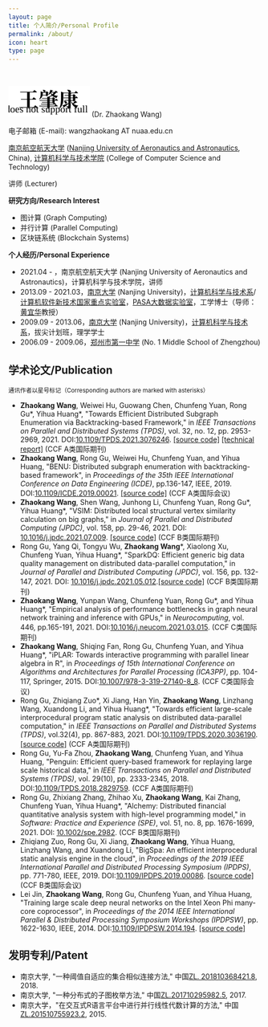 ```yaml
---
layout: page
title: 个人简介/Personal Profile
permalink: /about/
icon: heart
type: page
---
```


<br>

![My Chinese name](/img/my-chinese-name.svg) (Dr. Zhaokang Wang)

电子邮箱 (E-mail): wangzhaokang AT nuaa.edu.cn

[南京航空航天大学](http://http://www.nuaa.edu.cn/) ([Nanjing University of Aeronautics and Astronautics](http://iao.nuaa.edu.cn), China), [计算机科学与技术学院](http://cs.nuaa.edu.cn/) (College of Computer Science and Technology)

讲师 (Lecturer)

**研究方向/Research Interest**

* 图计算 (Graph Computing)
* 并行计算 (Parallel Computing)
* 区块链系统 (Blockchain Systems)

**个人经历/Personal Experience** 

* 2021.04 - ，南京航空航天大学 (Nanjing University of Aeronautics and Astronautics)，计算机科学与技术学院，讲师
* 2013.09 - 2021.03，[南京大学](http://www.nju.edu.cn) (Nanjing University)，[计算机科学与技术系](http://cs.nju.edu.cn)/[计算机软件新技术国家重点实验室](http://keysoftlab.nju.edu.cn)，[PASA大数据实验室](http://pasa-bigdata.nju.edu.cn)，工学博士（导师：[黄宜华](http://cs.nju.edu.cn/yhuang)教授）
* 2009.09 - 2013.06，[南京大学](http://www.nju.edu.cn) (Nanjing University)，[计算机科学与技术系](http://cs.nju.edu.cn)，拔尖计划班，理学学士
* 2006.09 - 2009.06，[郑州市第一中学](http://www.zzyz.com.cn/) (No. 1 Middle School of Zhengzhou)

## 学术论文/Publication

<small>通讯作者以星号标记（Corresponding authors are marked with  asterisks）</small>

- **Zhaokang Wang**, Weiwei Hu, Guowang Chen, Chunfeng Yuan, Rong Gu\*, Yihua Huang\*, "Towards Efficient Distributed Subgraph Enumeration via Backtracking-based Framework," in *IEEE Transactions on Parallel and Distributed Systems (TPDS)*, vol. 32, no. 12, pp. 2953-2969, 2021. DOI:[10.1109/TPDS.2021.3076246](https://doi.org/10.1109/TPDS.2021.3076246). [[source code]](https://github.com/PasaLab/BENU) [[technical report]](https://arxiv.org/abs/2006.12819) (CCF A类国际期刊)
- **Zhaokang Wang**, Rong Gu, Weiwei Hu, Chunfeng Yuan, and Yihua Huang, "BENU: Distributed subgraph enumeration with backtracking-based framework", in *Proceedings of the 35th IEEE International Conference on Data Engineering (ICDE)*, pp.136-147, IEEE, 2019. DOI:[10.1109/ICDE.2019.00021](https://doi.org/10.1109/ICDE.2019.00021). [[source code]](https://github.com/PasaLab/BENU) (CCF A类国际会议)
- **Zhaokang Wang**, Shen Wang, Junhong Li, Chunfeng Yuan, Rong Gu\*, Yihua Huang\*, "VSIM: Distributed local structural vertex similarity calculation on big graphs," in *Journal of Parallel and Distributed Computing (JPDC)*, vol. 158, pp. 29-46, 2021. DOI: [10.1016/j.jpdc.2021.07.009](https://doi.org/10.1016/j.jpdc.2021.07.009). [[source code]](https://github.com/PasaLab/VSIM) (CCF B类国际期刊)
- Rong Gu, Yang Qi, Tongyu Wu, **Zhaokang Wang**\*, Xiaolong Xu, Chunfeng Yuan, Yihua Huang\*, "SparkDQ: Efficient generic big data quality management on distributed data-parallel computation," in *Journal of Parallel and Distributed Computing (JPDC)*, vol. 156, pp. 132-147, 2021. DOI: [10.1016/j.jpdc.2021.05.012](https://doi.org/10.1016/j.jpdc.2021.05.012).[[source code]](https://github.com/PasaLab/SparkDQ) (CCF B类国际期刊)
- **Zhaokang Wang**, Yunpan Wang, Chunfeng Yuan, Rong Gu\*, and Yihua Huang\*, "Empirical analysis of performance bottlenecks in graph neural network training and inference with GPUs," in *Neurocomputing*, vol. 446, pp.165-191, 2021. DOI:[10.1016/j.neucom.2021.03.015](https://doi.org/10.1016/j.neucom.2021.03.015). (CCF C类国际期刊)
- **Zhaokang Wang**, Shiqing Fan, Rong Gu, Chunfeng Yuan, and Yihua Huang\*, "iPLAR: Towards interactive programming with parallel linear algebra in R", in *Proceedings of 15th International Conference on Algorithms and Architectures for Parallel Processing (ICA3PP)*, pp. 104-117, Springer, 2015. DOI:[10.1007/978-3-319-27140-8_8](https://doi.org/10.1007/978-3-319-27140-8_8). (CCF C类国际会议)
- Rong Gu, Zhiqiang Zuo\*, Xi Jiang, Han Yin, **Zhaokang Wang**, Linzhang Wang, Xuandong Li, and Yihua Huang\*, "Towards efficient large-scale interprocedural program static analysis on distributed data-parallel computation," in *IEEE Transactions on Parallel and Distributed Systems (TPDS)*, vol.32(4), pp. 867-883, 2021. DOI:[10.1109/TPDS.2020.3036190](https://doi.org/10.1109/TPDS.2020.3036190). [[source code]](https://github.com/PasaLab/BigSpa) (CCF A类国际期刊)
- Rong Gu, Yu-Fa Zhou, **Zhaokang Wang**, Chunfeng Yuan, and Yihua Huang, "Penguin: Efficient query-based framework for replaying large scale historical data," in *IEEE Transactions on Parallel and Distributed Systems (TPDS)*, vol. 29(10), pp. 2333-2345, 2018.  DOI:[10.1109/TPDS.2018.2829759](https://doi.org/10.1109/TPDS.2018.2829759). (CCF A类国际期刊)
- Rong Gu, Zhixiang Zhang, Zhihao Xu, **Zhaokang Wang**, Kai Zhang, Chunfeng Yuan, Yihua Huang\*, "Alchemy: Distributed financial quantitative analysis system with high-level programming model," in *Software: Practice and Experience (SPE)*, vol. 51, no. 8, pp. 1676-1699, 2021. DOI: [10.1002/spe.2982](https://doi.org/10.1002/spe.2982). (CCF B类国际期刊)
- Zhiqiang Zuo, Rong Gu, Xi Jiang, **Zhaokang Wang**, Yihua Huang, Linzhang Wang, and Xuandong Li, "BigSpa: An efficient interprocedural static analysis engine in the cloud", in *Proceedings of the 2019 IEEE International Parallel and Distributed Processing Symposium (IPDPS)*, pp. 771-780, IEEE, 2019. DOI:[10.1109/IPDPS.2019.00086](https://doi.org/10.1109/IPDPS.2019.00086). [[source code]](https://github.com/PasaLab/BigSpa) (CCF B类国际会议)
- Lei Jin, **Zhaokang Wang**, Rong Gu, Chunfeng Yuan, and Yihua Huang, "Training large scale deep neural networks on the Intel Xeon Phi many-core coprocessor",  in *Proceedings of the 2014 IEEE International Parallel & Distributed Processing Symposium Workshops (IPDPSW)*, pp. 1622-1630, IEEE, 2014. DOI:[10.1109/IPDPSW.2014.194](https://doi.org/10.1109/IPDPSW.2014.194). [[source code]](https://github.com/PasaLab/dolphin)

## 发明专利/Patent

* 南京大学, "一种阈值自适应的集合相似连接方法," 中国[ZL. 201810368421.8](https://kns.cnki.net/kcms/detail/detail.aspx?dbcode=SCPD&dbname=SCPD2019&filename=CN108573052B&v=FtLPguNHabbvr7j6c5ZkD8ngXn9vPBAv9yBwqR85tHgTniY9AR30mU4IdVgtmVpJ), 2018.
* 南京大学, "一种分布式的子图枚举方法," 中国[ZL.201710295982.5](https://kns.cnki.net/kcms/detail/detail.aspx?dbcode=SCPD&dbname=SCPD2020&filename=CN106991195B&v=OkzOw%25mmd2Bz1HwopuYpApvirwT94vuoB65OJ1voDesM63tlR3YQTtBKzC7UXSRG6nycU), 2017.
* 南京大学，"在交互式R语言平台中进行并行线性代数计算的方法," 中国[ZL.201510755923.2](https://kns.cnki.net/kcms/detail/detail.aspx?dbcode=SCPD&dbname=SCPD2019&filename=CN105389220B&v=%25mmd2Bue%25mmd2BPsOHDD3bf%25mmd2FOc63MBU7SYEXjYXEMrFzv3rXpw5xw8rMCl2seee%25mmd2F%25mmd2Fxp5JU80zj), 2015. 
